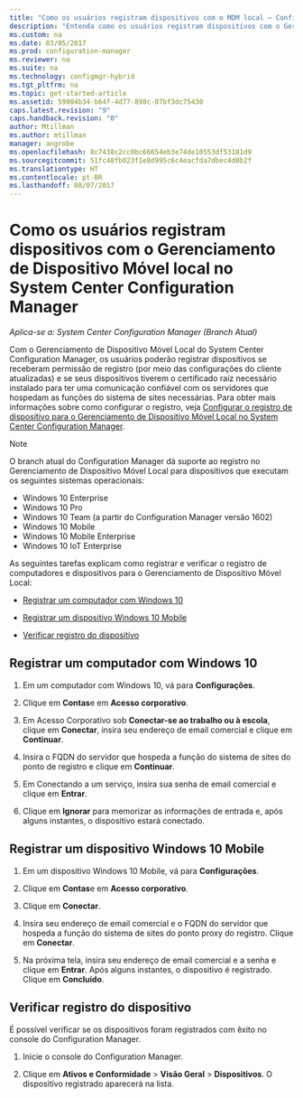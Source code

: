 ```yaml
---
title: "Como os usuários registram dispositivos com o MDM local – Configuration Manager | Microsoft Docs"
description: "Entenda como os usuários registram dispositivos com o Gerenciamento de Dispositivo Móvel local no System Center Configuration Manager."
ms.custom: na
ms.date: 03/05/2017
ms.prod: configuration-manager
ms.reviewer: na
ms.suite: na
ms.technology: configmgr-hybrid
ms.tgt_pltfrm: na
ms.topic: get-started-article
ms.assetid: 59004b34-b64f-4d77-898c-07bf3dc75430
caps.latest.revision: "9"
caps.handback.revision: "0"
author: Mtillman
ms.author: mtillman
manager: angrobe
ms.openlocfilehash: 8c7438c2cc0bc66654eb3e74de10553df53181d9
ms.sourcegitcommit: 51fc48fb023f1e8d995c6c4eacfda7dbec4d0b2f
ms.translationtype: HT
ms.contentlocale: pt-BR
ms.lasthandoff: 08/07/2017
---
```

# <a name="how-users-enroll-devices-with-on-premises-mobile-device-management-in-system-center-configuration-manager"></a>Como os usuários registram dispositivos com o Gerenciamento de Dispositivo Móvel local no System Center Configuration Manager

*Aplica-se a: System Center Configuration Manager (Branch Atual)*

Com o Gerenciamento de Dispositivo Móvel Local do System Center Configuration Manager, os usuários poderão registrar dispositivos se receberam permissão de registro (por meio das configurações do cliente atualizadas) e se seus dispositivos tiverem o certificado raiz necessário instalado para ter uma comunicação confiável com os servidores que hospedam as funções do sistema de sites necessárias. Para obter mais informações sobre como configurar o registro, veja [Configurar o registro de dispositivo para o Gerenciamento de Dispositivo Móvel Local no System Center Configuration Manager](../../mdm/get-started/set-up-device-enrollment-on-premises-mdm.md).  

> [!NOTE]  
>  O branch atual do Configuration Manager dá suporte ao registro no Gerenciamento de Dispositivo Móvel Local para dispositivos que executam os seguintes sistemas operacionais:  
>   
> -  Windows 10 Enterprise  
> -   Windows 10 Pro  
> -   Windows 10 Team \(a partir do Configuration Manager versão 1602\)  
> -   Windows 10 Mobile  
> -   Windows 10 Mobile Enterprise
> -   Windows 10 IoT Enterprise   

As seguintes tarefas explicam como registrar e verificar o registro de computadores e dispositivos para o Gerenciamento de Dispositivo Móvel Local:  

-   [Registrar um computador com Windows 10](#bkmk_enrollDesk)  

-   [Registrar um dispositivo Windows 10 Mobile](#bkmk_enrollMob)  

-   [Verificar registro do dispositivo](#bkmk_verify)  

##  <a name="bkmk_enrollDesk"></a> Registrar um computador com Windows 10  

1.  Em um computador com Windows 10, vá para **Configurações**.  

2.  Clique em **Contas**e em **Acesso corporativo**.  

3.  Em Acesso Corporativo sob **Conectar-se ao trabalho ou à escola**, clique em **Conectar**, insira seu endereço de email comercial e clique em **Continuar**.  

4.  Insira o FQDN do servidor que hospeda a função do sistema de sites do ponto de registro e clique em **Continuar**.  

5.  Em Conectando a um serviço, insira sua senha de email comercial e clique em **Entrar**.  

6.  Clique em **Ignorar** para memorizar as informações de entrada e, após alguns instantes, o dispositivo estará conectado.  

##  <a name="bkmk_enrollMob"></a> Registrar um dispositivo Windows 10 Mobile  

1.  Em um dispositivo Windows 10 Mobile, vá para **Configurações**.  

2.  Clique em **Contas**e em **Acesso corporativo**.  

3.  Clique em **Conectar**.  

4.  Insira seu endereço de email comercial e o FQDN do servidor que hospeda a função do sistema de sites do ponto proxy do registro. Clique em **Conectar**.  

5.  Na próxima tela, insira seu endereço de email comercial e a senha e clique em **Entrar**. Após alguns instantes, o dispositivo é registrado. Clique em **Concluído**.  

##  <a name="bkmk_verify"></a> Verificar registro do dispositivo  
 É possível verificar se os dispositivos foram registrados com êxito no console do Configuration Manager.  

1.  Inicie o console do Configuration Manager.  

2.  Clique em **Ativos e Conformidade** > **Visão Geral** > **Dispositivos**. O dispositivo registrado aparecerá na lista.  
